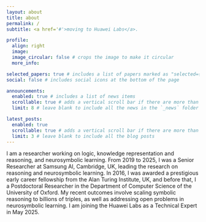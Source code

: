 ```yaml
---
layout: about
title: about
permalink: /
subtitle: <a href='#'>moving to Huawei Labs</a>.

profile:
  align: right
  image: 
  image_circular: false # crops the image to make it circular
  more_info: 

selected_papers: true # includes a list of papers marked as "selected={true}"
social: false # includes social icons at the bottom of the page

announcements:
  enabled: true # includes a list of news items
  scrollable: true # adds a vertical scroll bar if there are more than 3 news items
  limit: 8 # leave blank to include all the news in the `_news` folder

latest_posts:
  enabled: true
  scrollable: true # adds a vertical scroll bar if there are more than 3 new posts items
  limit: 3 # leave blank to include all the blog posts
---
```


I am a researcher working on logic, knowledge representation and reasoning, and neurosymbolic learning.
From 2019 to 2025, I was a Senior Researcher at Samsung AI, Cambridge, UK, leading the research on reasoning and neurosymbolic learning. 
In 2016, I was awarded a prestigious early career fellowship from the Alan Turing Institute, UK, and before that, I a Postdoctoral Researcher in the Department of Computer Science of the University of Oxford. My recent outcomes involve scaling symbolic reasoning to billions of triples, as well as addressing open problems in neurosymbolic learning. I am joining the Huawei Labs as a Technical Expert in May 2025. 

